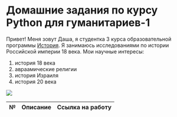 # Домашние задания по курсу Python для гуманитариев-1

Привет! Меня зовут Даша, я студентка 3 курса образовательной программы [История](https://www.hse.ru/ba/hist/). Я занимаюсь исследованиями по истории Российской империи 18 века. Мои научные интересы: 
1. история 18 века 
2. авраамические религии
3. история Израиля
4. история 20 века

![](https://upload.wikimedia.org/wikipedia/commons/thumb/2/2e/%D0%9D%D0%BE%D1%87%D0%BD%D0%BE%D0%B5_%D0%BD%D0%B5%D0%B1%D0%BE_%D0%A2%D0%B0%D0%B3%D0%B0%D0%BD%D0%B0%D1%8F.jpg/300px-%D0%9D%D0%BE%D1%87%D0%BD%D0%BE%D0%B5_%D0%BD%D0%B5%D0%B1%D0%BE_%D0%A2%D0%B0%D0%B3%D0%B0%D0%BD%D0%B0%D1%8F.jpg)

№	|Описание	|Ссылка на работу
---|:---:|---:
